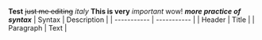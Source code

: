 **Test**
~~just me editing~~
*italy*
**This is very** _important_ wow!
***more practice of syntax*** 
| Syntax      | Description |
| ----------- | ----------- |
| Header      | Title       |
| Paragraph   | Text        |
